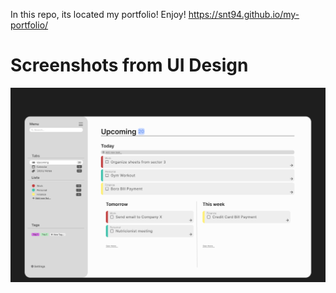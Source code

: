 In this repo, its located my portfolio! Enjoy!
https://snt94.github.io/my-portfolio/

<h1>Screenshots from UI Design</h1>
<img src="assets/screenshot1.png" />
